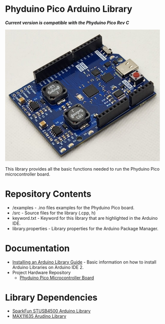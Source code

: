 # Phyduino Pico Arduino Library
<p><b><i>Current version is compatible with the Phyduino Pico Rev C</i></b></p>

![board](https://github.com/UofTPhyEssSW/Student-Workshop-Course-L1/blob/main/images/Phyduino%20Pico%20Side.png?raw=true')

<p>
This library provides all the basic functions needed to run the Phyduino Pico microcontroller board.
</p>

# Repository Contents
- /examples - .ino files examples for the Phyduino Pico board.
- /src - Source files for the library (.cpp, h)
- keyword.txt - Keyword for this library that are highlighted in the Arduino IDE.
- library.properties - Library properties for the Arduino Package Manager.

# Documentation 
- <a href="https://docs.arduino.cc/software/ide-v2/tutorials/ide-v2-installing-a-library">Installing an Arduino Library Guide</a> - Basic information on how to install Arduino Libraries on Arduino IDE 2.
- Project Hardware Repository
    - <a href="https://github.com/UofTPhyEssSW/Student-Workshop-Course-L1/tree/main/hardware/phyduino_pico">Phyduino Pico Microcontroller Board</a>
# Library Dependencies
- <a href="https://github.com/sparkfun/SparkFun_STUSB4500_Arduino_Library">SparkFun STUSB4500 Arduino Library</a>
- <a href="https://github.com/UofTPhyEssSW/Student-Workshop-Course-L1/tree/main/arduino/libraries/max11635_adc">MAX11635 Arudino Library</a> 
